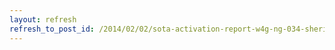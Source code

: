 ```yaml
---
layout: refresh
refresh_to_post_id: /2014/02/02/sota-activation-report-w4g-ng-034-sheriff-knob
---
```

